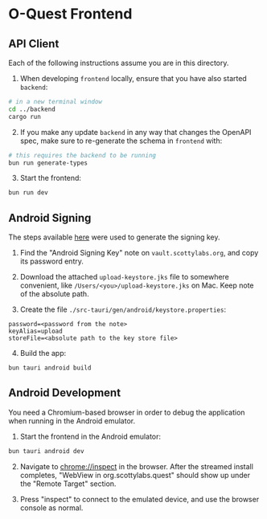 # O-Quest Frontend

## API Client

Each of the following instructions assume you are in this directory.

1. When developing `frontend` locally, ensure that you have also started `backend`:

```bash
# in a new terminal window
cd ../backend
cargo run
```

2. If you make any update `backend` in any way that changes the OpenAPI spec, make sure to re-generate the schema in `frontend` with:

```bash
# this requires the backend to be running
bun run generate-types
```

3. Start the frontend:

```bash
bun run dev
```

## Android Signing

The steps available [here](https://v2.tauri.app/distribute/sign/android/) were used to generate the signing key.

1. Find the "Android Signing Key" note on `vault.scottylabs.org`, and copy its password entry.

2. Download the attached `upload-keystore.jks` file to somewhere convenient, like `/Users/<you>/upload-keystore.jks` on Mac. Keep note of the absolute path.

3. Create the file `./src-tauri/gen/android/keystore.properties`:

```properties
password=<password from the note>
keyAlias=upload
storeFile=<absolute path to the key store file>
```

4. Build the app:

```bash
bun tauri android build
```

## Android Development

You need a Chromium-based browser in order to debug the application when running in the Android emulator.

1. Start the frontend in the Android emulator:

```bash
bun tauri android dev
```

2. Navigate to [chrome://inspect](chrome://inspect) in the browser. After the streamed install completes, "WebView in org.scottylabs.quest" should show up under the "Remote Target" section.

3. Press "inspect" to connect to the emulated device, and use the browser console as normal.
